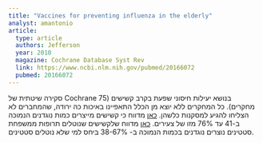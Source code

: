 ```yaml
---
title: "Vaccines for preventing influenza in the elderly"
analyst: amantonio
article:
  type: article
  authors: Jefferson
  year: 2010
  magazine: Cochrane Database Syst Rev
  link: https://www.ncbi.nlm.nih.gov/pubmed/20166072
  pubmed: 20166072
---
```


סקירה שיטתית של Cochrane בנושא יעילות חיסוני שפעת בקרב קשישים (75 מחקרים).
כל המחקרים ללא יוצא מן הכלל התאפיינו באיכות כה ירודה, שהמחברים לא הצליחו להגיע למסקנות כלשהן.
[כאן](https://www.ncbi.nlm.nih.gov/pubmed/16213065) מדווח כי קשישים מייצרים כמות נוגדנים הנמוכה ב-41 עד 76% מזו של צעירים.
[כאן](https://www.ncbi.nlm.nih.gov/pubmed/26516142) מדווח שלקשישים שנוטלים תרופות ממשפחת סטטינים נוצרים נוגדנים בכמות הנמוכה ב- 38-67% ביחס למי שלא נוטלים סטטינים.
